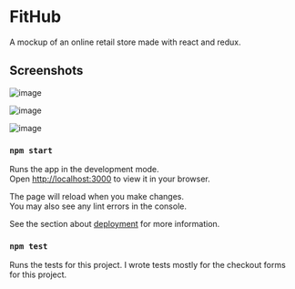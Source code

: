 # FitHub

A mockup of an online retail store made with react and redux.



## Screenshots
![image](https://user-images.githubusercontent.com/42589573/177623361-ea45015f-4bc0-414b-bbdd-b140bb2b5892.png)

![image](https://user-images.githubusercontent.com/42589573/177624385-de03028e-0573-46ef-b3f8-4f2c287e7a30.png)

![image](https://user-images.githubusercontent.com/42589573/177624505-955a45fa-7ad3-4b77-b544-9b60c0159f3d.png)



### `npm start`

Runs the app in the development mode.\
Open [http://localhost:3000](http://localhost:3000) to view it in your browser.

The page will reload when you make changes.\
You may also see any lint errors in the console.

See the section about [deployment](https://facebook.github.io/create-react-app/docs/deployment) for more information.

### `npm test`

Runs the tests for this project.
I wrote tests mostly for the checkout forms for this project.
